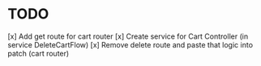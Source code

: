 # TODO
[x] Add get route for cart router
[x] Create service for Cart Controller (in service DeleteCartFlow)
[x] Remove delete route and paste that logic into patch (cart router)